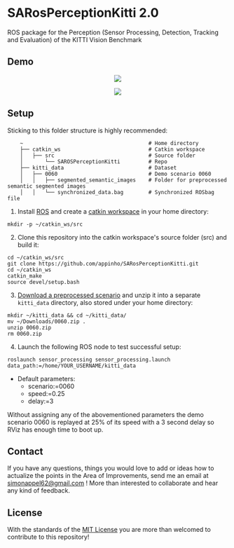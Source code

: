 SARosPerceptionKitti 2.0
=================
 
ROS package for the Perception (Sensor Processing, Detection, Tracking and Evaluation) of the KITTI Vision Benchmark 

## Demo
<p align="center">
  <img src="./videos/semantic.gif">
</p>

<p align="center">
  <img src="./videos/rviz.gif">
</p>

## Setup

Sticking to this folder structure is highly recommended:  
 
```
    ~                                        # Home directory
    ├── catkin_ws                            # Catkin workspace
    │   ├── src                              # Source folder
    │       └── SAROSPerceptionKitti         # Repo
    ├── kitti_data                           # Dataset
    │   ├── 0060                             # Demo scenario 0060
    │   │   ├── segmented_semantic_images    # Folder for preprocessed semantic segmented images
    │   │   └── synchronized_data.bag        # Synchronized ROSbag file
```

1) Install [ROS](http://wiki.ros.org/Installation/Ubuntu) and create a [catkin workspace](http://wiki.ros.org/catkin/Tutorials/create_a_workspace) in your home directory:  

```
mkdir -p ~/catkin_ws/src
```

2) Clone this repository into the catkin workspace's source folder (src) and build it:  

```
cd ~/catkin_ws/src
git clone https://github.com/appinho/SARosPerceptionKitti.git
cd ~/catkin_ws
catkin_make
source devel/setup.bash
```

3) [Download a preprocessed scenario](https://drive.google.com/drive/folders/1vHpkoC78fPXT64-VFL1H5Mm1bdukK5Qz?usp=sharing) and unzip it into a separate `kitti_data` directory, also stored under your home directory:

```
mkdir ~/kitti_data && cd ~/kitti_data/
mv ~/Downloads/0060.zip .
unzip 0060.zip
rm 0060.zip
```

4) Launch the following ROS node to test successful setup:  

```
roslaunch sensor_processing sensor_processing.launch data_path:=/home/YOUR_USERNAME/kitti_data
```

   * Default parameters:
        * scenario:=0060
        * speed:=0.25  
        * delay:=3  

Without assigning any of the abovementioned parameters the demo scenario 0060 is replayed at 25% of its speed with a 3 second delay so RViz has enough time to boot up.   

## Contact

If you have any questions, things you would love to add or ideas how to actualize the points in the Area of Improvements, send me an email at simonappel62@gmail.com ! More than interested to collaborate and hear any kind of feedback.

<!--

### DIY: Data generation

1) [Install Kitti2Bag](https://github.com/tomas789/kitti2bag)

```
pip install kitti2bag
```

2) Convert scenario `0060` into a ROSbag file:  

    * Download and unzip the `synced+rectified data` file and its `calibration` file from the [KITTI Raw Dataset](http://www.cvlibs.net/datasets/kitti/raw_data.php)
    * Merge both files into one ROSbag file

```
cd ~/kitti_data/
kitti2bag -t 2011_09_26 -r 0060 raw_synced
```

3) Synchronize the sensor data:  

    * The script matches the timestamps of the Velodyne point cloud data with the camara data to perform Sensor Fusion in a synchronized way within the ROS framework 
```
cd ~/catkim_ws/src/ROS_Perception_Kitti_Dataset/pre_processing/
python sync_rosbag.py raw_synced.bag
```

4) Store preprocessed semantic segmentated images:  

    * The camera data is preprocessed within a Deep Neural Network to create semantic segmentated images. With this step a "real-time" performance on any device (CPU usage) can be guaranteed

```
mkdir ~/kitti_data/0060/segmented_semantic_images/
cd ~/kitti_data/0060/segmented_semantic_images/
```

   * For any other scenario follow this steps: Well pre-trained network with an IOU of 73% can be found here: [Finetuned Google's DeepLab on KITTI Dataset](https://github.com/hiwad-aziz/kitti_deeplab)

### Troubleshooting

* Make sure to close RVIz and restart the ROS launch command if you want to execute the scenario again. Otherwise it seems like the data isn't moving anymore ([see here](https://github.com/appinho/SARosPerceptionKitti/issues/7))
* Semenatic images warning: Go to sensor.cpp line 543 in sensor_processing_lib and hardcode your personal home directory! ([see full discussion here](https://github.com/appinho/SARosPerceptionKitti/issues/10))
* Make sure the scenario is encoded as 4 digit number, like above `0060`
* Make sure the images are encoded as 10 digit numbers starting from `0000000000.png`
* Make sure the resulting semantic segmentated images have the color encoding of the [Cityscape Dataset](https://www.cityscapes-dataset.com/examples/)

### Results

Evaluation results for 7 Scenarios `0011,0013,0014,0018,0056,0059,0060`

| Class        |  MOTP   |  MODP   |
| ------------ |:-------:|:-------:|
| Car          | 0.715273| 0.785403|
| Pedestrian   | 0.581809| 0.988038|

### Area for Improvements

* Friendly solution to not hard code the user's home directory path
* Record walk through video of entire project
* Find a way to run multiple scenarios with one execution
* Improving the Object Detection:  
     * Visualize Detection Grid
     * Incorporate features of the shape of cars
     * Handle false classification within the semantic segmentation
     * Replace MinAreaRect with better fitting of the object's bounding box
     * Integrate view of camera image to better group clusters since point clouds can be spare for far distances
* Improving the Object Tracking:
     * Delete duplicated tracks
     * Soften yaw estimations
* Improve evaluation
     * Write out FP FN
* Try different approaches:
     * Applying the VoxelNet
     
### To Do

* Make smaller gifs
* Double check
  * transformation from camera 02 to velo
  * grid to point cloud has any errors
* Reduce street pavement error prone cells
* Objects to free space or not

## Evaluation for 7 Scenarios 0011,0013,0014,0018,0056,0059,0060

| Class        | MOTA    | MOTP    |  MOTAL  |    MODA |    MODP |
| ------------ |:-------:|:-------:|:-------:|:-------:|:-------:|
| CAR          | 0.250970| 0.715273| 0.274552| 0.274903| 0.785403|
| PEDESTRIAN   |-0.015038| 0.581809|-0.015038|-0.015038| 0.988038|


[157, 154, 280, 306, 378, 1283, 17]
[64, 10, 10, 72, 11, 196, 0]
[39, 75, 120, 39, 33, 569, 0]

[8, 0, 1, 0, 4, 18, 18]
[3, 0, 2, 0, 0, 52, 0]
[172, 0, 63, 0, 25, 177, 46]

## Pipeline

### 1a) Sensor Fusion: Velodyne Point Cloud Processing

* [Ground extraction & Free space estimation](http://wiki.ros.org/but_velodyne_proc)

### 1b) Sensor Fusion: Raw Image Processing

* [Semantic segmentation](https://github.com/martinkersner/train-DeepLab)

### 1c) Sensor Fusion: Mapping Point Cloud and Image

### 2 Detection: DBSCAN Clustering

### 3 Tracking: UKF Tracker


Video image linker example

[![Segmentation illustration](https://img.youtube.com/vi/UXHX9kFGXfg/0.jpg)](https://www.youtube.com/watch?v=UXHX9kFGXfg "Segmentation")


-->

## License

With the standards of the [MIT License](LICENSE.md) you are more than welcomed to contribute to this repository!
